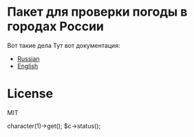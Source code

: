 # Пакет для проверки погоды в городах России

Вот такие дела
Тут вот документация:
- [Russian](docs/ru.md)
- [English](docs/en.md)

# License
MIT

<?php

use Mashalov\ComposerLocalLinkCheck\Rick&Morty;

$c = new Rick&Morty($apiKey);

$c = $c->character(1)->get();

$c->status();